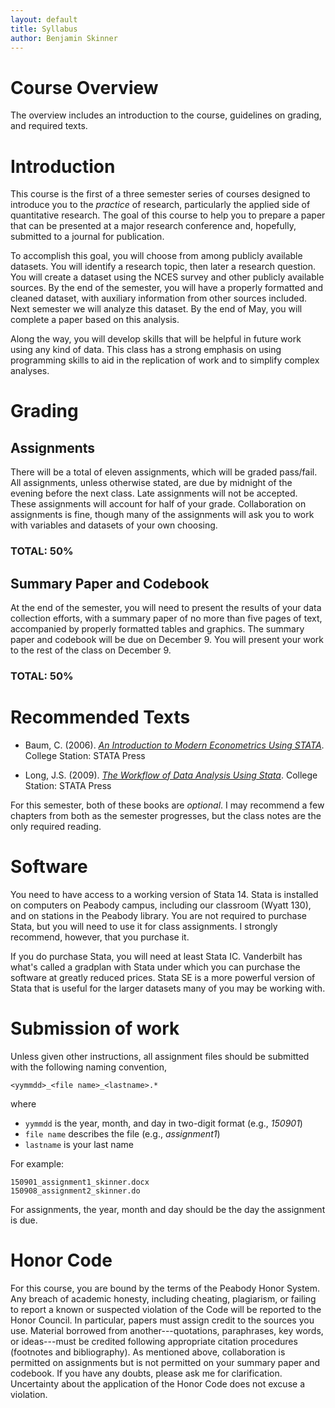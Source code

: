 ```yaml
---
layout: default
title: Syllabus
author: Benjamin Skinner
---
```


# Course Overview

The overview includes an introduction to the course, guidelines on
grading, and required texts.

# Introduction

This course is the first of a three semester series of courses
designed to introduce you to the *practice* of research,
particularly the applied side of quantitative research. The goal of
this course to help you to prepare a paper that can be presented at
a major research conference and, hopefully, submitted to a journal
for publication.

To accomplish this goal, you will choose from among publicly
available datasets. You will identify a research topic, then later a
research question. You will create a dataset using the NCES survey
and other publicly available sources. By the end of the semester,
you will have a properly formatted and cleaned dataset, with
auxiliary information from other sources included. Next semester we
will analyze this dataset. By the end of May, you will complete a
paper based on this analysis.

Along the way, you will develop skills that will be helpful in
future work using any kind of data. This class has a strong emphasis
on using programming skills to aid in the replication of work and to
simplify complex analyses.

# Grading

## Assignments

There will be a total of eleven assignments, which will be graded
pass/fail. All assignments, unless otherwise stated, are due by midnight of the evening before the next class. 
Late assignments will not be accepted. These assignments will account for half of your grade. 
Collaboration on assignments is fine, though many of the assignments will ask you to work with
variables and datasets of your own choosing.

### TOTAL: 50%

## Summary Paper and Codebook

At the end of the semester, you will need to present the results of
your data collection efforts, with a summary paper of no more than
five pages of text, accompanied by properly formatted tables and
graphics. The summary paper and codebook will be due on December
9. You will present your work to the rest of the class on December
9.

### TOTAL: 50%

# Recommended Texts

* Baum, C. (2006). [*An Introduction to Modern Econometrics Using
STATA*](http://www.amazon.com/Introduction-Modern-Econometrics-Using-Stata/dp/1597180130). College Station: STATA Press

* Long, J.S. (2009). [*The Workflow of Data Analysis Using Stata*](http://www.amazon.com/Workflow-Data-Analysis-Using-Stata/dp/1597180475).
College Station: STATA Press

For this semester, both of these books are *optional*. I may
recommend a few chapters from both as the semester progresses, but the
class notes are the only required reading.

# Software

You need to have access to a working version of Stata 14.
Stata is installed on computers on Peabody campus, including our
classroom (Wyatt 130), and on stations in the Peabody library. You
are not required to purchase Stata, but you will need to use it for
class assignments. I strongly recommend, however, that you purchase it.

If you do purchase Stata, you will need at least Stata IC. Vanderbilt
has what's called a gradplan with Stata under which you can purchase
the software at greatly reduced prices. Stata SE is a more powerful
version of Stata that is useful for the larger datasets many of you
may be working with.

# Submission of work

Unless given other instructions, all assignment files should be submitted with the following naming convention,

```
<yymmdd>_<file name>_<lastname>.*
```  

where   

* `yymmdd` is the year, month, and day in two-digit format (e.g., *150901*)
* `file name` describes the file (e.g., *assignment1*)
* `lastname` is your last name  

For example:  

```
150901_assignment1_skinner.docx
150908_assignment2_skinner.do
```  

For assignments, the year, month and day should be the day the assignment is due.

# Honor Code

For this course, you are bound by the terms of the Peabody Honor
System. Any breach of academic honesty, including cheating,
plagiarism, or failing to report a known or suspected violation of the
Code will be reported to the Honor Council. In particular, papers must
assign credit to the sources you use. Material borrowed from
another---quotations, paraphrases, key words, or ideas---must be
credited following appropriate citation procedures (footnotes and
bibliography). As mentioned above, collaboration is permitted
on assignments but is not permitted on your summary paper and
codebook. If you have any doubts, please ask me for
clarification. Uncertainty about the application of the Honor Code
does not excuse a violation.
